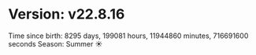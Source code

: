 # Version: v22.8.16
Time since birth: 8295 days, 199081 hours, 11944860 minutes, 716691600 seconds
Season: Summer ☀️
